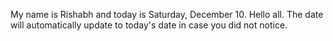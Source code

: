 My name is Rishabh and today is Saturday, December 10. Hello all. The date will automatically update to today's date in case you did not notice.
